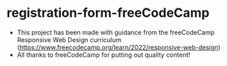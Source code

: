 # registration-form-freeCodeCamp
* This project has been made with guidance from the freeCodeCamp Responsive Web Design curriculum (https://www.freecodecamp.org/learn/2022/responsive-web-design)
* All thanks to freeCodeCamp for putting out quality content!
